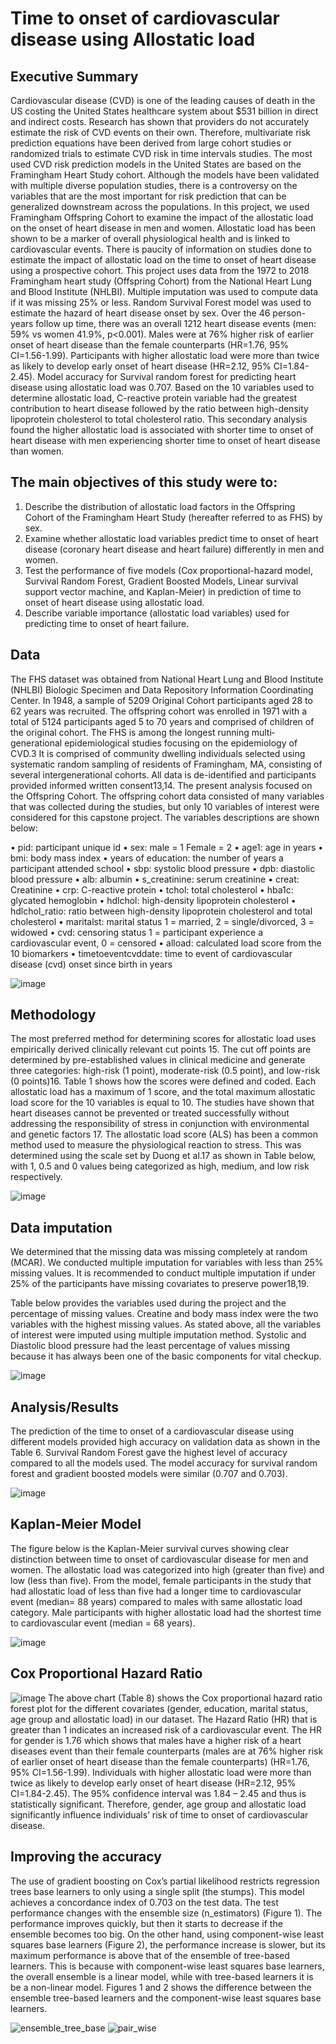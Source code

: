 # Time to onset of cardiovascular disease using Allostatic load

## Executive Summary
Cardiovascular disease (CVD) is one of the leading causes of death in the US costing the United States healthcare system about $531 billion in direct and indirect costs. Research has shown that providers do not accurately estimate the risk of CVD events on their own. Therefore, multivariate risk prediction equations have been derived from large cohort studies or randomized trials to estimate CVD risk in time intervals studies. The most used CVD risk prediction models in the United States are based on the Framingham Heart Study cohort. Although the models have been validated with multiple diverse population studies, there is a controversy on the variables that are the most important for risk prediction that can be generalized downstream across the populations. In this project, we used Framingham Offspring Cohort to examine the impact of the allostatic load on the onset of heart disease in men and women. Allostatic load has been shown to be a marker of overall physiological health and is linked to cardiovascular events. There is paucity of information on studies done to estimate the impact of allostatic load on the time to onset of heart disease using a prospective cohort. This project uses data from the 1972 to 2018 Framingham heart study (Offspring Cohort) from the National Heart Lung and Blood Institute (NHLBI). Multiple imputation was used to compute data if it was missing 25% or less. Random Survival Forest model was used to estimate the hazard of heart disease onset by sex. Over the 46 person-years follow up time, there was an overall 1212 heart disease events (men: 59% vs women 41.9%, p<0.001). Males were at 76% higher risk of earlier onset of heart disease than the female counterparts (HR=1.76, 95% CI=1.56-1.99). Participants with higher allostatic load were more than twice as likely to develop early onset of heart disease (HR=2.12, 95% CI=1.84-2.45). Model accuracy for Survival random forest for predicting heart disease using allostatic load was 0.707. Based on the 10 variables used to determine allostatic load, C-reactive protein variable had the greatest contribution to heart disease followed by the ratio between high-density lipoprotein cholesterol to total cholesterol ratio. This secondary analysis found the higher allostatic load is associated with shorter time to onset of heart disease with men experiencing shorter time to onset of heart disease than women.

## The main objectives of this study were to:
1.	Describe the distribution of allostatic load factors in the Offspring Cohort of the Framingham Heart Study (hereafter referred to as FHS) by sex.
2.	Examine whether allostatic load variables predict time to onset of heart disease (coronary heart disease and heart failure) differently in men and women.
3.	Test the performance of five models (Cox proportional-hazard model, Survival Random Forest, Gradient Boosted Models, Linear survival support vector machine, and Kaplan-Meier) in prediction of time to onset of heart disease using allostatic load.
4.	Describe variable importance (allostatic load variables) used for predicting time to onset of heart failure.

## Data
The FHS dataset was obtained from National Heart Lung and Blood Institute (NHLBI) Biologic Specimen and Data Repository Information Coordinating Center. In 1948, a sample of 5209 Original Cohort participants aged 28 to 62 years was recruited. The offspring cohort was enrolled in 1971 with a total of 5124 participants aged 5 to 70 years and comprised of children of the original cohort. The FHS is among the longest running multi‐generational epidemiological studies focusing on the epidemiology of CVD.3 It is comprised of community dwelling individuals selected using systematic random sampling of residents of Framingham, MA, consisting of several intergenerational cohorts. All data is de-identified and participants provided informed written consent13,14. The present analysis focused on the Offspring Cohort. The offspring cohort data consisted of many variables that was collected during the studies, but only 10 variables of interest were considered for this capstone project. The variables descriptions are shown below:

•	pid: participant unique id
•	sex: male = 1 Female = 2
•	age1: age in years
•	bmi: body mass index
•	years of education: the number of years a participant attended school
•	sbp: systolic blood pressure
•	dpb: diastolic blood pressure
•	alb: albumin
•	s_creatinine: serum creatinine
•	creat: Creatinine
•	crp: C-reactive protein
•	tchol: total cholesterol
•	hba1c: glycated hemoglobin
•	hdlchol: high-density lipoprotein cholesterol
•	hdlchol_ratio: ratio between high-density lipoprotein cholesterol and total cholesterol
•	maritalst: marital status 1 = married, 2 = single/divorced, 3 = widowed
•	cvd: censoring status 1 = participant experience a cardiovascular event, 0 = censored
•	alload: calculated load score from the 10 biomarkers
•	timetoeventcvddate: time to event of cardiovascular disease (cvd) onset since birth in years

![image](images/CVD_events_distributions.png)

## Methodology
The most preferred method for determining scores for allostatic load uses empirically derived clinically relevant cut points 15. The cut off points are determined by pre-established values in clinical medicine and generate three categories: high-risk (1 point), moderate-risk (0.5 point), and low-risk (0 points)16. Table 1 shows how the scores were defined and coded. Each allostatic load has a maximum of 1 score, and the total maximum allostatic load score for the 10 variables is equal to 10.
The studies have shown that heart diseases cannot be prevented or treated successfully without addressing the responsibility of stress in conjunction with environmental and genetic factors 17. The allostatic load score (ALS) has been a common method used to measure the physiological reaction to stress. This was determined using the scale set by Duong et al.17 as shown in Table below, with 1, 0.5 and 0 values being categorized as high, medium, and low risk respectively.

![image](images/allostatic_load.png)

## Data imputation
We determined that the missing data was missing completely at random (MCAR). We conducted multiple imputation for variables with less than 25% missing values. It is recommended to conduct multiple imputation if under 25% of the participants have missing covariates to preserve power18,19.

Table below provides the variables used during the project and the percentage of missing values. Creatine and body mass index were the two variables with the highest missing values. As stated above, all the variables of interest were imputed using multiple imputation method. Systolic and Diastolic blood pressure had the least percentage of values missing because it has always been one of the basic components for vital checkup.

![image](images/imputation.png)


## Analysis/Results

The prediction of the time to onset of a cardiovascular disease using different models provided high accuracy on validation data as shown in the Table 6. Survival Random Forest gave the highest level of accuracy compared to all the models used. The model accuracy for survival random forest and gradient boosted models were similar (0.707 and 0.703).

![image](images/model_accuracy.png)  

## Kaplan-Meier Model
The figure below is the Kaplan-Meier survival curves showing clear distinction between time to onset of cardiovascular disease for men and women. The allostatic load was categorized into high (greater than five) and low (less than five). From the model, female participants in the study that had allostatic load of less than five had a longer time to cardiovascular event (median= 88 years) compared to males with same allostatic load category. Male participants with higher allostatic load had the shortest time to cardiovascular event (median = 68 years).

![image](images/Kaplan-Meier.png)


## Cox Proportional Hazard Ratio

![image](images/cox_model.png)
The above chart (Table 8) shows the Cox proportional hazard ratio forest plot for the different covariates (gender, education, marital status, age group and allostatic load) in our dataset. The Hazard Ratio (HR) that is greater than 1 indicates an increased risk of a cardiovascular event. The HR for gender is 1.76 which shows that males have a higher risk of a heart diseases event than their female counterparts (males are at 76% higher risk of earlier onset of heart disease than the female counterparts) (HR=1.76, 95% CI=1.56-1.99). Individuals with higher allostatic load were more than twice as likely to develop early onset of heart disease (HR=2.12, 95% CI=1.84-2.45). The 95% confidence interval was 1.84 – 2.45 and thus is statistically significant. Therefore, gender, age group and allostatic load significantly influence individuals’ risk of time to onset of cardiovascular disease.


## Improving the accuracy

The use of gradient boosting on Cox’s partial likelihood restricts regression trees base learners to only using a single split (the stumps). This model achieves a concordance index of 0.703 on the test data. The test performance changes with the ensemble size (n_estimators) (Figure 1). The performance improves quickly, but then it starts to decrease if the ensemble becomes too big. On the other hand, using component-wise least squares base learners (Figure 2), the performance increase is slower, but its maximum performance is above that of the ensemble of tree-based learners. This is because with component-wise least squares base learners, the overall ensemble is a linear model, while with tree-based learners it is be a non-linear model. Figures 1 and 2 shows the difference between the ensemble tree-based learners and the component-wise least squares base learners.

![ensemble_tree_base](images/ensemble_tree_based_learners.png)           ![pair_wise](images/pair_wise_tree_base_learners.png)
